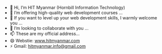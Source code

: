 - 👋 Hi, I’m HIT Myanmar (Hornbill Information Technology)
- 👀 I’m offering high-quality web development courses ...
- 🌱 If you want to level up your web development skills, I warmly welcome you ...
- 💞️ I’m looking to collaborate with you ...
- 📫 These are my official address...
- 😄 Webstie: www.hitmyanmar.com
- ⚡ Gmail: hitmyanmar.info@gmail.com

<!---
hitmyanmar/hitmyanmar is a ✨ special ✨ repository because its `README.md` (this file) appears on your GitHub profile.
You can click the Preview link to take a look at your changes.
--->
